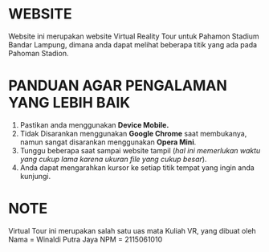 # WEBSITE
Website ini merupakan website Virtual Reality Tour untuk Pahamon Stadium Bandar Lampung, dimana anda dapat melihat beberapa titik yang ada pada Pahoman Stadion. 

# PANDUAN AGAR PENGALAMAN YANG LEBIH BAIK

1. Pastikan anda menggunakan **Device Mobile.**
2. Tidak Disarankan menggunakan **Google Chrome** saat membukanya, namun sangat disarankan menggunakan **Opera Mini**.
3. Tunggu beberapa saat sampai website tampil (_hal ini memerlukan waktu yang cukup lama karena ukuran file yang cukup besar_).
4. Anda dapat mengarahkan kursor ke setiap titik tempat yang ingin anda kunjungi.

# NOTE
Virtual Tour ini merupakan salah satu uas mata Kuliah VR, yang dibuat oleh
Nama = Winaldi Putra Jaya
NPM  = 2115061010